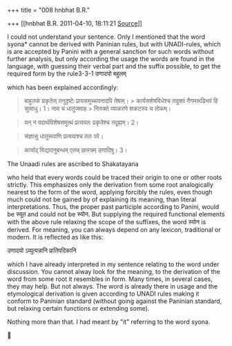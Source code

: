 +++
title = "008 hnbhat B.R."

+++
[[hnbhat B.R.	2011-04-10, 18:11:21 [Source](https://groups.google.com/g/samskrita/c/RjgdBR6wsa8)]]



I could not understand your sentence. Only I mentioned that the word syona\* cannot be derived with Paninian rules, but with UNADI-rules, which is are accepted by Panini with a general sanction for such words without further analysis, but only according the usage the words are found in the language, with guessing their verbal part and the suffix possible, to get the required form by the rule3-3-1 उणादयो बहुलम्

which has been explained accordingly:

>   
> बाहुलकं प्रकृतेस् तनुदृष्टेः प्रायसमुच्चयनादपि तेषाम्। > कार्यसशेषविधेश्च तदुक्तं नैगमरूढिभवं हि सुसाधु। 1। नाम च धातुजमाह > निरुक्ते व्याकरणे शकटस्य च तोकम्।

> यन् न पदार्थविशेषसमुत्थं प्रत्ययतः प्रकृतेश्च तदूह्यम्। 2।

> संज्ञासु धातुरूपाणि प्रत्ययाश्च ततः परे।

> कार्याद् विद्यादनुबन्धम् एतच् छास्त्रम् उणादिषु। 3।

  

The Unaadi rules are ascribed to Shakatayana

who held that every words could be traced their origin to one or other roots strictly. This emphasizes only the derivation from some root analogically nearest to the form of the word, applying forcibly the rules, even though much could not be gained by of explaining its meaning, than literal interpretations. Thus, the proper past participle according to Panini, would be स्यूत and could not be स्योन. But supplying the required functional elements with the above rule relaxing the scope of the suffixes, the word स्योन is derived. For meaning, you can always depend on any lexicon, traditional or modern. It is reflected as like this:

उणादयो ऽव्युत्पन्नानि प्रातिपदिकानि

which I have already interpreted in my sentence relating to the word under discussion. You cannot alway look for the meaning, to the derivation of the word from some root it resembles in form. Many times, in several cases, they may help. But not always. The word is already there in usage and the etymological derivation is given according to UNADI rules making it conform to Paninian standard (without going against the Paninian standard, but relaxing certain functions or extending some).

  

Nothing more than that. I had meant by "it" referring to the word syona.



